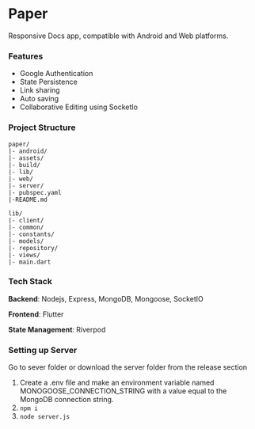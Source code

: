 # Paper

Responsive Docs app, compatible with Android and Web platforms.

### Features
- Google Authentication
- State Persistence
- Link sharing
- Auto saving
- Collaborative Editing using SocketIo


### Project Structure
```
paper/
|- android/
|- assets/
|- build/
|- lib/
|- web/
|- server/
|- pubspec.yaml
|-README.md
```

```
lib/
|- client/
|- common/
|- constants/
|- models/
|- repository/
|- views/
|- main.dart
```





### Tech Stack
**Backend**: Nodejs, Express, MongoDB, Mongoose, SocketIO

**Frontend**: Flutter

**State Management**: Riverpod

### Setting up Server 
 <p> Go to sever folder or download the server folder from the release section </p>

1. Create a .env file and make an environment variable named MONOGOOSE_CONNECTION_STRING with a value equal to the MongoDB connection string.
2.  ``` npm i ```
3. ``` node server.js ```
